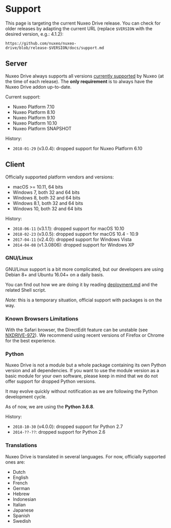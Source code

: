 # Support

This page is targeting the current Nuxeo Drive release. You can check for older releases by adapting the current URL (replace `$VERSION` with the desired version, e.g.: 4.1.2):

```
https://github.com/nuxeo/nuxeo-drive/blob/release-$VERSION/docs/support.md
```

## Server

Nuxeo Drive always supports all versions [currently supported](https://www.nuxeo.com/legal/supported-versions/) by Nuxeo (at the time of each release).
The **only requirement** is to always have the Nuxeo Drive addon up-to-date.

Current support:

- Nuxeo Platform 7.10
- Nuxeo Platform 8.10
- Nuxeo Platform 9.10
- Nuxeo Platform 10.10
- Nuxeo Platform SNAPSHOT

History:

- `2018-01-29` (v3.0.4): dropped support for Nuxeo Platform 6.10

## Client

Officially supported platform vendors and versions:

- macOS >= 10.11, 64 bits
- Windows 7, both 32 and 64 bits
- Windows 8, both 32 and 64 bits
- Windows 8.1, both 32 and 64 bits
- Windows 10, both 32 and 64 bits

History:

- `2018-06-11` (v3.1.1): dropped support for macOS 10.10
- `2018-02-23` (v3.0.5): dropped support for macOS 10.4 - 10.9
- `2017-04-11` (v2.4.0): dropped support for Windows Vista
- `2014-04-08` (v1.3.0806): dropped support for Windows XP

### GNU/Linux

GNU/Linux support is a bit more complicated, but our developers are using Debian 8+ and Ubuntu 16.04+ on a daily basis.

You can find out how we are doing it by reading [deployment.md](https://github.com/nuxeo/nuxeo-drive/blob/master/docs/deployment.md) and the related Shell script.

_Note_: this is a temporary situation, official support with packages is on the way.

### Known Browsers Limitations

With the Safari browser, the DirectEdit feature can be unstable (see [NXDRIVE-972](https://jira.nuxeo.com/browse/NXDRIVE-972)).
We recommend using recent versions of Firefox or Chrome for the best experience.

### Python

Nuxeo Drive is not a module but a whole package containing its own Python version and all dependencies.
If you want to use the module version as a basic module for your own software, please keep in mind that we do not offer support for dropped Python versions.

It may evolve quickly without notification as we are following the Python development cycle.

As of now, we are using the __Python 3.6.8__.

History:

- `2018-10-30` (v4.0.0): dropped support for Python 2.7
- `2014-??-??`: dropped support for Python 2.6


### Translations

Nuxeo Drive is translated in several languages. For now, officially supported ones are:

- Dutch
- English
- French
- German
- Hebrew
- Indonesian
- Italian
- Japanese
- Spanish
- Swedish

